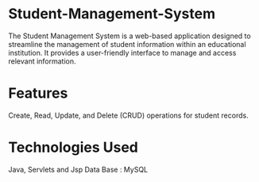 # Student-Management-System
The Student Management System is a web-based application designed to streamline the management of student information within an educational institution. 
It provides a user-friendly interface to manage and access relevant information.
# Features
Create, Read, Update, and Delete (CRUD) operations for student records.
# Technologies Used
Java, Servlets and Jsp
Data Base : MySQL

